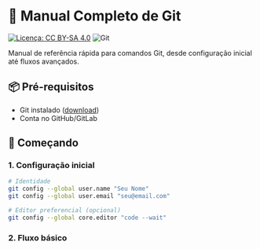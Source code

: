 # 📖 Manual Completo de Git

[![Licença: CC BY-SA 4.0](https://img.shields.io/badge/License-CC_BY--SA_4.0-lightgrey.svg)](https://creativecommons.org/licenses/by-sa/4.0/)
![Git](https://img.shields.io/badge/git-%23F05033.svg?style=flat&logo=git&logoColor=white)

Manual de referência rápida para comandos Git, desde configuração inicial até fluxos avançados.

## 📦 Pré-requisitos
- Git instalado ([download](https://git-scm.com/downloads))
- Conta no GitHub/GitLab

## 🚀 Começando

### 1. Configuração inicial
```bash
# Identidade
git config --global user.name "Seu Nome"
git config --global user.email "seu@email.com"
```
```bash
# Editor preferencial (opcional)
git config --global core.editor "code --wait"
```
### 2. Fluxo básico
